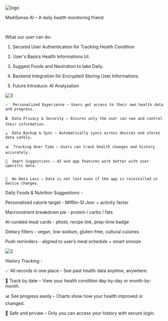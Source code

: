 ![logo](https://github.com/user-attachments/assets/5933dd50-e3a4-4c87-b1ae-284fffa40326)

MediSense AI – A daily health monitoring friend​


​

What our user can do-​

1. Secured User Authentication for Tracking Health Condition​

2. User's Basics Health Informations UI.​

3. Suggest Foods and Neutration to take Daily.​

3. Backend Integration for Encrypted Storing User Informations.​

4. Future Introduce: AI Analyzation​


![3](https://github.com/user-attachments/assets/3396ff0f-25a9-4abd-91ec-7ed0eeb23bfb)



    ✅  Personalized Experience – Users get access to their own health data and progress.​

    🔒  Data Privacy & Security – Ensures only the user can see and control their information.​

    ☁️  Data Backup & Sync – Automatically syncs across devices and stores data safely.​

    📊  Tracking Over Time – Users can track health changes and history accurately.​

    🤖  Smart Suggestions – AI and app features work better with user-specific data.​


    🚫  No Data Loss – Data is not lost even if the app is reinstalled or device changes.





Daily Foods & Nutrition Suggestions -

Personalised calorie target - Mifflin-St Jeor + activity factor​

Macronutrient breakdown pie - protein / carbs / fats​

AI-curated meal cards - photo, recipe link, prep-time badge​

Dietary filters - vegan, low-sodium, gluten-free, cultural cuisines​

Push reminders - aligned to user’s meal schedule + smart snooze


![2](https://github.com/user-attachments/assets/38252924-c0aa-4e55-9216-9037ede91119)



History Tracking​ -

   ✅   All records in one place – See past health data anytime, anywhere.​

   📆   Track by date – View your health condition day-by-day or month-by-month.​

   📊   See progress easily – Charts show how your health improved or changed.​

   🔐   Safe and private – Only you can access your history with secure login.

